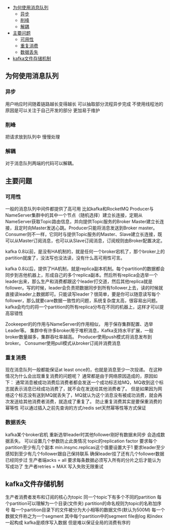 
- [为何使用消息队列](#为何使用消息队列)
  - [异步](#异步)
  - [削峰](#削峰)
  - [解耦](#解耦)
- [主要问题](#主要问题)
  - [可用性](#可用性)
  - [重复消费](#重复消费)
  - [数据丢失](#数据丢失)
- [kafka文件存储机制](#kafka文件存储机制)
 
## 为何使用消息队列
### 异步
用户响应时间随着链路越长变得越长 可以抽取部分流程异步完成 不使用线程池的原因是可以关注于自己开发的部分 更加易于维护
### 削峰
把请求放到队列中 慢慢处理
### 解耦
对于消息队列两端的代码可以解耦。
## 主要问题
### 可用性
一般的消息队列中间件都提供了高可用
比如kafka和RocketMQ
Producer与NameServer集群中的其中一个节点（随机选择）建立长连接，定期从NameServer获取Topic路由信息，并向提供Topic服务的Broker Master建立长连接，且定时向Master发送心跳。Producer只能将消息发送到Broker master。
Consumer则不一样，它同时与提供Topic服务的Master、Slave建立长连接，既可以从Master订阅消息，也可以从Slave订阅消息，订阅规则由Broker配置决定。

kafka 0.8以前，是没有HA机制的，就是任何一个broker宕机了，那个broker上的partition就废了，没法写也没法读，没有什么高可用性可言。

kafka 0.8以后，提供了HA机制，就是replica副本机制。每个partition的数据都会同步到吉他机器上，形成自己的多个replica副本。然后所有replica会选举一个leader出来，那么生产和消费都跟这个leader打交道，然后其他replica就是follower。写的时候，leader会负责把数据同步到所有follower上去，读的时候就直接读leader上数据即可。只能读写leader？很简单，要是你可以随意读写每个follower，那么就要care数据一致性的问题，系统复杂度太高，很容易出问题。kafka会均匀的将一个partition的所有replica分布在不同的机器上，这样才可以提高容错性


Zookeeper的的作用与NameServer的作用相似， 用于保存集群配置、选举Leader等。
集群中有许多broker用于堆积消息，Kafka支持水平扩展，一般broker数量越多，集群吞吐率越高。
Producer使用push模式将消息发布到broker。
Consumer使用pull模式从broker订阅并消费消息
### 重复消费
现在消息队列一般都能保证at least once的，也就是消息至少一次投递。
在这种情况为什么会出现重复消费的问题呢？
通常都是由于网络原因造成的，原因如下：
通常消息被成功消费后消费者都会发送一个成功标志给MQ，MQ收到这个标志就表示消息已经成功消费了，就不会在发送给其他消费者了。
但是如果因为网络这个标志没有送到MQ就丢失了，MQ就认为这个消息没有被成功消费，就会再次发送给其他消费者消费，就造成了重复了。
防止重复消费其实是要保重消费的幂等性 可以通过插入之前先查询的方式/redis set天然幂等性等方式保证
### 数据丢失
kafka某个broker宕机 重新选举leader时其他follower刚好有数据未同步 会造成数据丢失。
可以设置几个参数防止此类情况
topic的replication factor 要求每个partition至少有几个副本
min.insync.replicas这个值要设置大于1 要求leader至少感知到至少有几个follower跟自己保持联系 确保leader挂了还有几个follower数据已经同步过
生产者端acks = all 要求每条数据必须写入所有的分片之后才能认为写成功了
生产者retries = MAX 写入失败无限重试

## kafka文件存储机制
生产者消费者发布和订阅的核心为topic
同一个topic下有多个不同的partition 每个partition可以理解为一个目录(文件夹) partition的命名规则为topic的名称加序号
每一个partition目录下的文件被分为大小相等的数据文件(默认为500M) 每一个数据文件称之为一个segment
其中每个partition中的segment file由log 和index一起构成
kafka是顺序写入数据 但是难以保证全局的消费有序的

